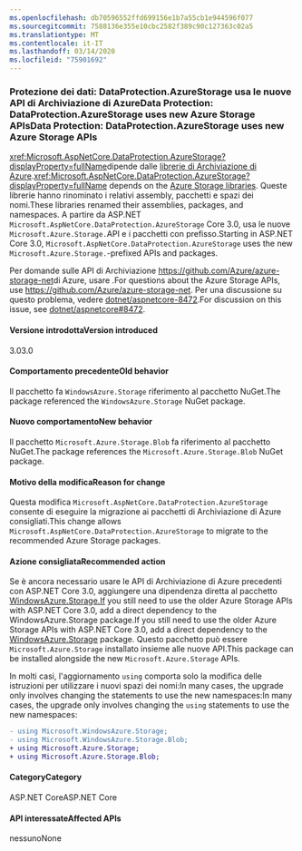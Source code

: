 ```yaml
---
ms.openlocfilehash: db70596552ffd699156e1b7a55cb1e944596f077
ms.sourcegitcommit: 7588136e355e10cbc2582f389c90c127363c02a5
ms.translationtype: MT
ms.contentlocale: it-IT
ms.lasthandoff: 03/14/2020
ms.locfileid: "75901692"
---
```

### <a name="data-protection-dataprotectionazurestorage-uses-new-azure-storage-apis"></a><span data-ttu-id="91723-101">Protezione dei dati: DataProtection.AzureStorage usa le nuove API di Archiviazione di AzureData Protection: DataProtection.AzureStorage uses new Azure Storage APIs</span><span class="sxs-lookup"><span data-stu-id="91723-101">Data Protection: DataProtection.AzureStorage uses new Azure Storage APIs</span></span>

<span data-ttu-id="91723-102"><xref:Microsoft.AspNetCore.DataProtection.AzureStorage?displayProperty=fullName>dipende dalle [librerie di Archiviazione di Azure](https://github.com/Azure/azure-storage-net).</span><span class="sxs-lookup"><span data-stu-id="91723-102"><xref:Microsoft.AspNetCore.DataProtection.AzureStorage?displayProperty=fullName> depends on the [Azure Storage libraries](https://github.com/Azure/azure-storage-net).</span></span> <span data-ttu-id="91723-103">Queste librerie hanno rinominato i relativi assembly, pacchetti e spazi dei nomi.</span><span class="sxs-lookup"><span data-stu-id="91723-103">These libraries renamed their assemblies, packages, and namespaces.</span></span> <span data-ttu-id="91723-104">A partire da ASP.NET `Microsoft.AspNetCore.DataProtection.AzureStorage` Core 3.0, usa le nuove `Microsoft.Azure.Storage.`API e i pacchetti con prefisso.</span><span class="sxs-lookup"><span data-stu-id="91723-104">Starting in ASP.NET Core 3.0, `Microsoft.AspNetCore.DataProtection.AzureStorage` uses the new `Microsoft.Azure.Storage.`-prefixed APIs and packages.</span></span>

<span data-ttu-id="91723-105">Per domande sulle API di Archiviazione <https://github.com/Azure/azure-storage-net>di Azure, usare .</span><span class="sxs-lookup"><span data-stu-id="91723-105">For questions about the Azure Storage APIs, use <https://github.com/Azure/azure-storage-net>.</span></span> <span data-ttu-id="91723-106">Per una discussione su questo problema, vedere [dotnet/aspnetcore-8472](https://github.com/dotnet/aspnetcore/issues/8472).</span><span class="sxs-lookup"><span data-stu-id="91723-106">For discussion on this issue, see [dotnet/aspnetcore#8472](https://github.com/dotnet/aspnetcore/issues/8472).</span></span>

#### <a name="version-introduced"></a><span data-ttu-id="91723-107">Versione introdotta</span><span class="sxs-lookup"><span data-stu-id="91723-107">Version introduced</span></span>

<span data-ttu-id="91723-108">3.0</span><span class="sxs-lookup"><span data-stu-id="91723-108">3.0</span></span>

#### <a name="old-behavior"></a><span data-ttu-id="91723-109">Comportamento precedente</span><span class="sxs-lookup"><span data-stu-id="91723-109">Old behavior</span></span>

<span data-ttu-id="91723-110">Il pacchetto fa `WindowsAzure.Storage` riferimento al pacchetto NuGet.</span><span class="sxs-lookup"><span data-stu-id="91723-110">The package referenced the `WindowsAzure.Storage` NuGet package.</span></span>

#### <a name="new-behavior"></a><span data-ttu-id="91723-111">Nuovo comportamento</span><span class="sxs-lookup"><span data-stu-id="91723-111">New behavior</span></span>

<span data-ttu-id="91723-112">Il pacchetto `Microsoft.Azure.Storage.Blob` fa riferimento al pacchetto NuGet.</span><span class="sxs-lookup"><span data-stu-id="91723-112">The package references the `Microsoft.Azure.Storage.Blob` NuGet package.</span></span>

#### <a name="reason-for-change"></a><span data-ttu-id="91723-113">Motivo della modifica</span><span class="sxs-lookup"><span data-stu-id="91723-113">Reason for change</span></span>

<span data-ttu-id="91723-114">Questa modifica `Microsoft.AspNetCore.DataProtection.AzureStorage` consente di eseguire la migrazione ai pacchetti di Archiviazione di Azure consigliati.</span><span class="sxs-lookup"><span data-stu-id="91723-114">This change allows `Microsoft.AspNetCore.DataProtection.AzureStorage` to migrate to the recommended Azure Storage packages.</span></span>

#### <a name="recommended-action"></a><span data-ttu-id="91723-115">Azione consigliata</span><span class="sxs-lookup"><span data-stu-id="91723-115">Recommended action</span></span>

<span data-ttu-id="91723-116">Se è ancora necessario usare le API di Archiviazione di Azure precedenti con ASP.NET Core 3.0, aggiungere una dipendenza diretta al pacchetto [WindowsAzure.Storage.If](https://www.nuget.org/packages/WindowsAzure.Storage/) you still need to use the older Azure Storage APIs with ASP.NET Core 3.0, add a direct dependency to the WindowsAzure.Storage package.</span><span class="sxs-lookup"><span data-stu-id="91723-116">If you still need to use the older Azure Storage APIs with ASP.NET Core 3.0, add a direct dependency to the [WindowsAzure.Storage](https://www.nuget.org/packages/WindowsAzure.Storage/) package.</span></span> <span data-ttu-id="91723-117">Questo pacchetto può essere `Microsoft.Azure.Storage` installato insieme alle nuove API.</span><span class="sxs-lookup"><span data-stu-id="91723-117">This package can be installed alongside the new `Microsoft.Azure.Storage` APIs.</span></span>

<span data-ttu-id="91723-118">In molti casi, l'aggiornamento `using` comporta solo la modifica delle istruzioni per utilizzare i nuovi spazi dei nomi:In many cases, the upgrade only involves changing the statements to use the new namespaces:</span><span class="sxs-lookup"><span data-stu-id="91723-118">In many cases, the upgrade only involves changing the `using` statements to use the new namespaces:</span></span>

```diff
- using Microsoft.WindowsAzure.Storage;
- using Microsoft.WindowsAzure.Storage.Blob;
+ using Microsoft.Azure.Storage;
+ using Microsoft.Azure.Storage.Blob;
```

#### <a name="category"></a><span data-ttu-id="91723-119">Category</span><span class="sxs-lookup"><span data-stu-id="91723-119">Category</span></span>

<span data-ttu-id="91723-120">ASP.NET Core</span><span class="sxs-lookup"><span data-stu-id="91723-120">ASP.NET Core</span></span>

#### <a name="affected-apis"></a><span data-ttu-id="91723-121">API interessate</span><span class="sxs-lookup"><span data-stu-id="91723-121">Affected APIs</span></span>

<span data-ttu-id="91723-122">nessuno</span><span class="sxs-lookup"><span data-stu-id="91723-122">None</span></span>

<!-- 

#### Affected APIs

Not detectable via API analysis

-->
